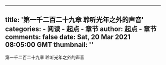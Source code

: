 
---
title: '第一千二百二十九章 聆听光年之外的声音'
categories: 
    - 阅读
    - 起点 - 章节
author: 起点 - 章节
comments: false
date: Sat, 20 Mar 2021 08:05:00 GMT
thumbnail: ''
---

<div>   
第一千二百二十九章 聆听光年之外的声音  
</div>
            